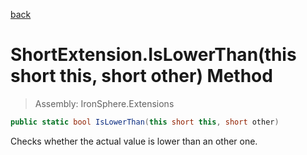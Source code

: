 ﻿

[back](/IronSphere.Extensions/types/ShortExtension)

# ShortExtension.IsLowerThan(this short this, short other) Method

> Assembly: IronSphere.Extensions

```csharp
public static bool IsLowerThan(this short this, short other)
```

Checks whether the actual value is lower than an other one.

 